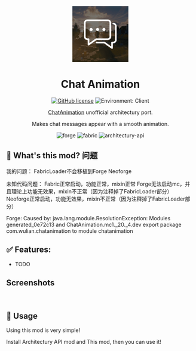 <div align="center"><img height="150" src="common/src/main/resources/icon.png" width="150"/>

# Chat Animation

[![GitHub license](https://img.shields.io/github/license/Wulian233/ChatAnimation?style=flat-square)](https://raw.githubusercontent.com/Wulian233/ChatAnimation/master/LICENSE)
![Environment: Client](https://img.shields.io/badge/environment-client-1976d2?style=flat-square)

[ChatAnimation](https://github.com/Ezzenix/ChatAnimation) unofficial architectury port.

Makes chat messages appear with a smooth animation.

<img alt="forge" height="56" src="https://cdn.jsdelivr.net/npm/@intergrav/devins-badges@3/assets/cozy/supported/forge_vector.svg">
<img alt="fabric" height="56" src="https://cdn.jsdelivr.net/npm/@intergrav/devins-badges@3/assets/cozy/supported/fabric_vector.svg">
<img alt="architectury-api" height="56" src="https://cdn.jsdelivr.net/npm/@intergrav/devins-badges@3/assets/cozy/requires/architectury-api_vector.svg">
</div>

## 📖 What's this mod? 问题
我的问题：
FabricLoader不会移植到Forge Neoforge

未知代码问题：
Fabric正常启动，功能正常，mixin正常
Forge无法启动mc，并且理论上功能无效果，mixin不正常（因为注释掉了FabricLoader部分）
Neoforge正常启动，功能无效果，mixin不正常（因为注释掉了FabricLoader部分）

Forge: Caused by: java.lang.module.ResolutionException: Modules generated_0e72c13 and ChatAnimation.mc1._20._4.dev export package com.wulian.chatanimation to module chatanimation


## ✅ Features:

- TODO

## Screenshots

![]()



## 📖 Usage

Using this mod is very simple!

Install Architectury API mod and This mod, then you can use it!

